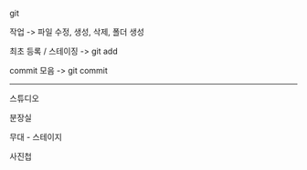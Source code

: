 git

작업 -> 파일 수정, 생성, 삭제, 폴더 생성

최초 등록 / 스테이징 -> git add <filename>

commit 모음 -> git commit

----

스튜디오

분장실

무대 - 스테이지

사진첩